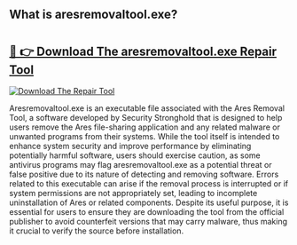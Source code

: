 ## What is aresremovaltool.exe? 

# <h2><a href="https://exedetect.com/download.php?aresremovaltool.exe">🔗 👉 Download The aresremovaltool.exe Repair Tool</a></h2>

[![Download The Repair Tool](https://exedetect.com/download-button.jpg)](https://exedetect.com/download.php?aresremovaltool.exe)

Aresremovaltool.exe is an executable file associated with the Ares Removal Tool, a software developed by Security Stronghold that is designed to help users remove the Ares file-sharing application and any related malware or unwanted programs from their systems. While the tool itself is intended to enhance system security and improve performance by eliminating potentially harmful software, users should exercise caution, as some antivirus programs may flag aresremovaltool.exe as a potential threat or false positive due to its nature of detecting and removing software. Errors related to this executable can arise if the removal process is interrupted or if system permissions are not appropriately set, leading to incomplete uninstallation of Ares or related components. Despite its useful purpose, it is essential for users to ensure they are downloading the tool from the official publisher to avoid counterfeit versions that may carry malware, thus making it crucial to verify the source before installation.